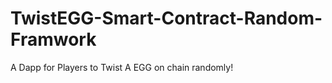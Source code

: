 # TwistEGG-Smart-Contract-Random-Framwork
A Dapp for Players to Twist A EGG on chain randomly!
  
          